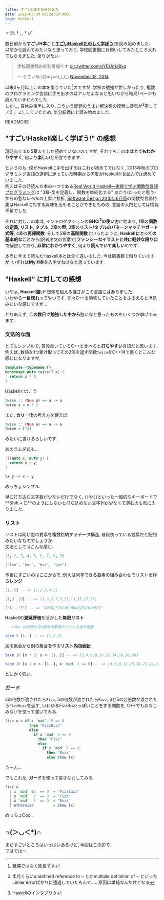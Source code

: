```yaml
---
title: すごいH本を読み始めた
date: 2015-03-30 00:24:00+0900
tags: Haskell
---
```


ヾ(❀╹◡╹)ﾉﾞ

数日前から**すごいH本**こと[**すごいHaskellたのしく学ぼう!**](http://www.amazon.co.jp/%E3%81%99%E3%81%94%E3%81%84Haskell%E3%81%9F%E3%81%AE%E3%81%97%E3%81%8F%E5%AD%A6%E3%81%BC%E3%81%86-Miran-Lipova%C4%8Da/dp/4274068854/)を読み始めました.  
以前から読んでみたいなと思っており, 学校図書館にお願いしてみたところ入れてもらえました. ありがたい.

<blockquote class="twitter-tweet tw-align-center" lang="en"><p>学校図書館の新刊情報です <a href="http://t.co/sYBUo1aBkq">pic.twitter.com/sYBUo1aBkq</a></p>&mdash; とさいぬ (@myon\_\_\_) <a href="https://twitter.com/myon___/status/532708548568834049">November 13, 2014</a></blockquote>
<script async src="//platform.twitter.com/widgets.js" charset="utf-8"></script>

以来3ヶ月以上この本を借りていた[^1]のですが, 学校の勉強が忙しかったり, 複数のプログラミング言語に手を出すのはアレだよなぁと思いながら結局1ページも読んでいませんでした.  
しかし, 春休み後半に入り, [こういう問題のうまい解決案](http://isocpp.org/wiki/faq/templates#templates-defn-vs-decl)の模索に嫌気が[^2]差して\_(:3 」∠)\_していたため, 気分転換にと読み始めました.

[^1]: 延滞ではなく延長です
[^2]: 半月くらいundefined reference to ~ とかmultiple definition of ~ といったLinker errorばかりに遭遇していたもんで..... 原因は単純なんだけどなぁ

READMORE

## "すごいHaskell楽しく学ぼう!" の感想

現時点でまだ5章までしか読めていないのですが, それでもこの本は**とてもわかりやすく**, 何より**楽しい**と断言できます.

というのも, 僕がHaskellに手を出すのはこれが初めてではなく, 2013年秋のプログラミング言語の選択に迷っていた時期から何度かHaskell本を読んでは諦めていました.  
例えばその時読んだ本の一つである[Real World Haskell―実戦で学ぶ関数型言語プログラミング](http://www.oreilly.co.jp/books/9784873114231/)は "3章-型を定義し、関数を単純化する" あたり(だったと思う)からの急なレベルの上昇に挫折, [Software Design 2010年6月号](http://gihyo.jp/magazine/SD/archive/2010/201006)の関数型言語特集はHaskellに対する興味を高めることができたものの, 言語の入門としては情報不足でした.

それに対しこの本は, イントロダクションの**GHCi[^3]の使い方**に始まり, 1章の**関数の定義, リスト, タプル**, 2章の**型**, 3章の**リスト/タプルのパターンマッチ**や**ガード式等**, 4章の**再帰関数**, そして5章の**高階関数**といったように, **Haskellにとっての基本的なこと**から(訳者序文の言葉で)**ファンシーなイラストと共に軽妙な語り口で**解説しており, **非常にわかりやすく**, 何より**読んでいて楽しい**のです.

[^3]: Haskellのインタプリタ

本当に今まで読んだHaskell本とは全く違いました. 今は図書館で借りていますが, いずれは**My H本**を入手せねばなと思っています.

## "Haskell" に対しての感想

いやぁ, **Haskell強い!** 想像を超える強さがこの言語にはありました.  
いわゆる**一目惚れ**ってやつです. 元々C++を勉強していたことをふまえると浮気みたいな感じですが...

とりあえず, **この数日で勉強した中から**強いなと思ったものをいくつか挙げてみます.

### 文法的な面

とてもシンプルで, 普段書いているC++と比べると**打ちやすい**言語だと思います.  
例えば, 数値を1つ受け取ってその2倍を返す関数`twice`をC++14で書くとこんな感じになりますが,

```cpp
template <typename T>
constexpr auto twice(T x) {
  return x * 2;
}
```

Haskellではこう

```haskell
twice :: (Num a) => a -> a
twice x = x * 2
```

また, **カリー化**の考え方を使えば

```haskell
twice :: (Num a) => a -> a
twice = (*2)
```

みたいに書けるらしいです.

あのラムダ式も...

```cpp
[](auto x, auto y) {
  return x + y;
}
```

```haskell
\x y -> x + y
```

めっちょシンプル.

単に打ち込む文字数が少ないだけでなく, `()`や`{}`といった一般的なキーボードで**Shift + □**のようにしないと打ち込めない文字列が少なくて済むのも気に入りました.

### リスト

リストは同じ型の要素を複数格納するデータ構造, 普段使っている言葉だと配列みたいなものでしょうか.  
文法としてはこんな感じ.

```haskell
[1, 2, 3, 4, 5, 6, 7, 8, 9]

["foo", "bar", "baz", "qux"]
```

本当にすごいのはここからで, 例えば列挙できる要素の組み合わせでリストを作る**レンジ**

```haskell
[1..5] -- => [1,2,3,4,5]

[1,3..19] -- => [1,3,5,7,9,11,13,15,17,19]

['A'..'Z'] -- => "ABCDEFGHIJKLMNOPQRSTUVWXYZ"
```

Haskellの**遅延評価**を活かした**無限リスト**

```haskell
-- take は先頭からn個分の要素のリストを返す関数

take 3 [1..] -- => [1,2,3]
```

ある集合から別の集合を作る**リスト内包表記**

```haskell
take 10 [x * 2| x <- [1..]] -- => [2,4,6,8,10,12,14,16,18,20]

take 10 [x | x <- [1..], x `mod` 3 == 0] -- => [3,6,9,12,15,18,21,24,27,30]
```

とにかく強い.

### ガード

3の倍数が渡されたら`Fizz`, 5の倍数が渡されたら`Buzz`, 3と5の公倍数が渡されたら`FizzBuzz`を返す, いわゆるFizzBuzzっぽいことをする関数を, C++でもおなじみな`if`を使って書いてみる.

```haskell
fizz x = if x `mod` 15 == 0
           then "FizzBuzz"
           else
             if x `mod` 3 == 0
               then "Fizz"
               else
                 if x `mod` 5 == 0
                   then "Buzz"
                   else show (x)
```

うーん...

でもこれを, **ガード**を使って書きなおしてみる.

```haskell
fizz x
  | x `mod` 15  == 0  = "FizzBuzz"
  | x `mod`  3  == 0  = "Fizz"
  | x `mod`  5  == 0  = "Buzz"
  | otherwise         = show (x)
```

めっちょCool.

## ∩(＞◡＜\*)∩

まだすごいところはいっぱいあるけど, 今回はこの辺で.  
ではではー.
